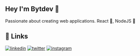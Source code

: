 
## Hey I'm Bytdev 👋

Passionate about creating web applications. React 💙, NodeJS 💚

## 🔗 Links
[![linkedin](https://img.shields.io/badge/linkedin-0A66C2?style=for-the-badge&logo=linkedin&logoColor=white)](https://www.linkedin.com/in/yosbergc/)
[![twitter](https://img.shields.io/badge/X/TWITTER-000000?style=for-the-badge&logo=x&logoColor=white)](https://twitter.com/bytdeveloper)
[![instagram](https://img.shields.io/badge/Instagram-FD1D1D?style=for-the-badge&logo=instagram&logoColor=white)](https://twitter.com/bytdeveloper)

